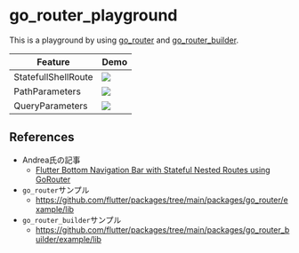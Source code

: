 # go_router_playground

This is a playground by using [go_router](https://pub.dev/packages/go_router) and [go_router_builder](https://pub.dev/packages/go_router_builder).

| Feature | Demo |
|--------|--------|
| StatefullShellRoute | ![](https://github.com/HTsuruo/go-router-playground/assets/12729025/b3ea23be-7582-43d5-a3e7-791de66ce37c) |
| PathParameters | ![](https://github.com/HTsuruo/go-router-playground/assets/12729025/e7e0abb7-70d2-4390-ad40-2aec9edfba38) |
| QueryParameters | ![](https://github.com/HTsuruo/go-router-playground/assets/12729025/01a12d9b-da0f-478b-91a1-a484bf3319e3) |

## References

- Andrea氏の記事
  - [Flutter Bottom Navigation Bar with Stateful Nested Routes using GoRouter](https://codewithandrea.com/articles/flutter-bottom-navigation-bar-nested-routes-gorouter/)
- `go_router`サンプル
  - https://github.com/flutter/packages/tree/main/packages/go_router/example/lib
- `go_router_builder`サンプル
  - https://github.com/flutter/packages/tree/main/packages/go_router_builder/example/lib
